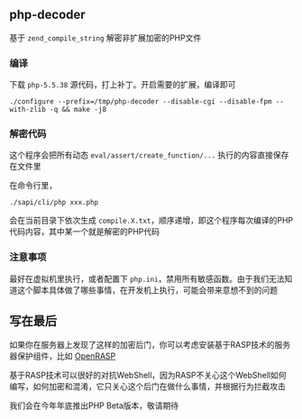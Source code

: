 ## php-decoder

基于 `zend_compile_string` 解密非扩展加密的PHP文件

### 编译

下载 `php-5.5.38` 源代码，打上补丁。开启需要的扩展，编译即可

```
./configure --prefix=/tmp/php-decoder --disable-cgi --disable-fpm --with-zlib -q && make -j8
```

### 解密代码

这个程序会把所有动态 `eval/assert/create_function/...` 执行的内容直接保存在文件里

在命令行里，

```
./sapi/cli/php xxx.php
```

会在当前目录下依次生成 `compile.X.txt`，顺序递增，即这个程序每次编译的PHP代码内容，其中某一个就是解密的PHP代码

### 注意事项

最好在虚拟机里执行，或者配置下 `php.ini`，禁用所有敏感函数。由于我们无法知道这个脚本具体做了哪些事情，在开发机上执行，可能会带来意想不到的问题

## 写在最后

如果你在服务器上发现了这样的加密后门，你可以考虑安装基于RASP技术的服务器保护组件，比如 [OpenRASP](https://github.com/baidu/openrasp)

基于RASP技术可以很好的对抗WebShell，因为RASP不关心这个WebShell如何编写，如何加密和混淆，它只关心这个后门在做什么事情，并根据行为拦截攻击

我们会在今年年底推出PHP Beta版本，敬请期待






